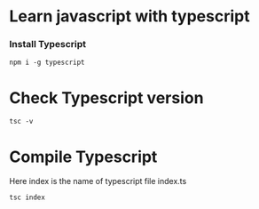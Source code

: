 ﻿# Learn javascript with typescript

### Install Typescript

```
npm i -g typescript

```
# Check Typescript version
```
tsc -v

```
# Compile Typescript

Here index is the name of typescript file index.ts

```
tsc index

```

